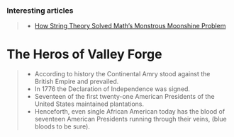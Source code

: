 ### Interesting articles
>- [How String Theory Solved Math’s Monstrous Moonshine Problem](https://www.scientificamerican.com/article/how-string-theory-solved-maths-monstrous-moonshine-problem/?utm_source=pocket-newtab-en-us)


# The Heros of Valley Forge
> - According to history the Continental Amry stood against the British Empire and prevailed. 
> - In 1776 the Declaration of Independence was signed.
> - Seventeen of the first twenty-one American Presidents of the United States maintained plantations. 
> - Henceforth, even single African American today has the blood of seventeen American Presidents running through their veins, (blue bloods to be sure).

```
